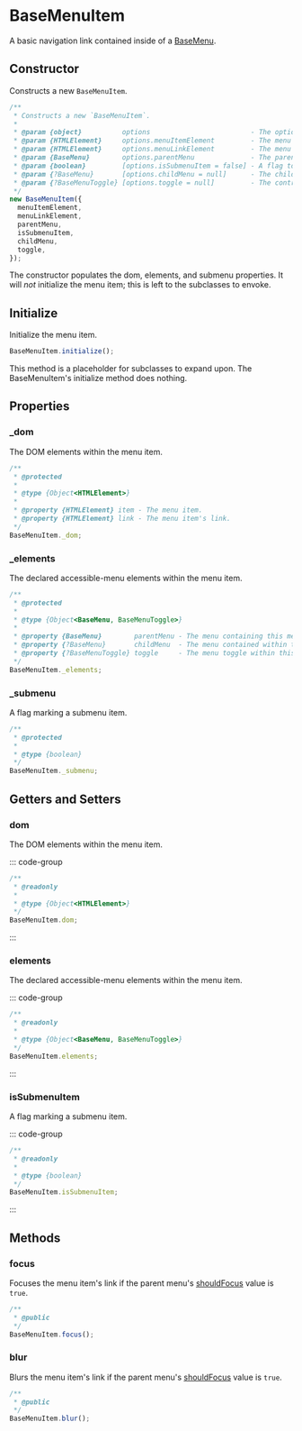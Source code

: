 # BaseMenuItem

A basic navigation link contained inside of a [BaseMenu](./base-menu).

## Constructor

Constructs a new `BaseMenuItem`.

```js
/**
 * Constructs a new `BaseMenuItem`.
 *
 * @param {object}          options                         - The options for generating the menu item.
 * @param {HTMLElement}     options.menuItemElement         - The menu item in the DOM.
 * @param {HTMLElement}     options.menuLinkElement         - The menu item's link in the DOM.
 * @param {BaseMenu}        options.parentMenu              - The parent menu.
 * @param {boolean}         [options.isSubmenuItem = false] - A flag to mark if the menu item is controlling a submenu.
 * @param {?BaseMenu}       [options.childMenu = null]      - The child menu.
 * @param {?BaseMenuToggle} [options.toggle = null]         - The controller for the child menu.
 */
new BaseMenuItem({
  menuItemElement,
  menuLinkElement,
  parentMenu,
  isSubmenuItem,
  childMenu,
  toggle,
});
```

The constructor populates the dom, elements, and submenu properties. It will _not_ initialize the menu item; this is left to the subclasses to envoke.

## Initialize

Initialize the menu item.

```js
BaseMenuItem.initialize();
```

This method is a placeholder for subclasses to expand upon. The BaseMenuItem's initialize method does nothing.

## Properties

### _dom

The DOM elements within the menu item.

```js
/**
 * @protected
 *
 * @type {Object<HTMLElement>}
 *
 * @property {HTMLElement} item - The menu item.
 * @property {HTMLElement} link - The menu item's link.
 */
BaseMenuItem._dom;
```

### _elements

The declared accessible-menu elements within the menu item.

```js
/**
 * @protected
 *
 * @type {Object<BaseMenu, BaseMenuToggle>}
 *
 * @property {BaseMenu}        parentMenu - The menu containing this menu item.
 * @property {?BaseMenu}       childMenu  - The menu contained within this menu item.
 * @property {?BaseMenuToggle} toggle     - The menu toggle within this menu item that controls the `childMenu`.
 */
BaseMenuItem._elements;
```

### _submenu

A flag marking a submenu item.

```js
/**
 * @protected
 *
 * @type {boolean}
 */
BaseMenuItem._submenu;
```

## Getters and Setters

### dom

The DOM elements within the menu item.

::: code-group

```js [getter]
/**
 * @readonly
 *
 * @type {Object<HTMLElement>}
 */
BaseMenuItem.dom;
```

:::

### elements

The declared accessible-menu elements within the menu item.

::: code-group

```js [getter]
/**
 * @readonly
 *
 * @type {Object<BaseMenu, BaseMenuToggle>}
 */
BaseMenuItem.elements;
```

:::

### isSubmenuItem

A flag marking a submenu item.

::: code-group

```js [getter]
/**
 * @readonly
 *
 * @type {boolean}
 */
BaseMenuItem.isSubmenuItem;
```

:::

## Methods

### focus

Focuses the menu item's link if the parent menu's [shouldFocus](./base-menu.md#shouldfocus) value is `true`.

```js
/**
 * @public
 */
BaseMenuItem.focus();
```

### blur

Blurs the menu item's link if the parent menu's [shouldFocus](./base-menu.md#shouldfocus) value is `true`.

```js
/**
 * @public
 */
BaseMenuItem.blur();
```
